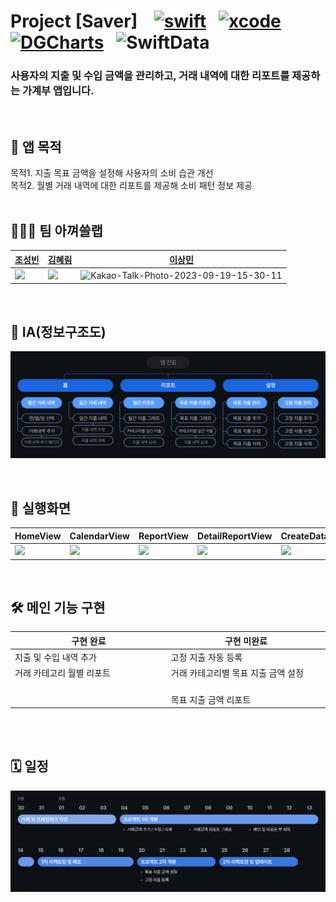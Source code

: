 # Project [Saver] &nbsp;&nbsp; [![swift](https://img.shields.io/badge/swift-5.9.0-orange)]() &nbsp; [![xcode](https://img.shields.io/badge/Xcode-15.4.0-blue)]() &nbsp; [![DGCharts](https://img.shields.io/badge/DGCharts-5.1.0-yellow)]() &nbsp; ![SwiftData](https://img.shields.io/badge/SwiftData-brown)<br/>
### 사용자의 지출 및 수입 금액을 관리하고, 거래 내역에 대한 리포트를 제공하는 가계부 앱입니다.

<br/>

## 🧐 앱 목적
목적1. 지출 목표 금액을 설정해 사용자의 소비 습관 개선<br>
목적2. 월별 거래 내역에 대한 리포트를 제공해 소비 패턴 정보 제공
<br><br/>

## 🧑🏻‍💻 팀 아껴쓸랩
|[조성빈](https://github.com/SeongbinJo)|[김혜림](https://github.com/Kimhyerimmm)|[이상민](https://github.com/rmfls0606)|
|-----------|-----------|-----------|
|<img src="https://avatars.githubusercontent.com/u/86182850?v=4" width="100%">|<img src="https://avatars.githubusercontent.com/u/164465335?v=4" width="100%">|<img src="https://avatars.githubusercontent.com/u/42926008?v=4" alt="Kakao-Talk-Photo-2023-09-19-15-30-11" width="100%">
<br>


## 📢 IA(정보구조도)

![IA](./readmeImage/IA.jpg)

<br>


## 📱 실행화면
| HomeView | CalendarView | ReportView | DetailReportView | CreateDataView |
|---------|--------|-------|--------|------|
| <img src="https://github.com/SeongbinJo/BinPocket/assets/86182850/1ae80d8f-39f8-416a-a534-f86a61913b2d" style="width: 100%"> | <img src="https://github.com/SeongbinJo/BinPocket/assets/86182850/a9c77dca-9ee9-4b68-a4b0-827e0223cecf" style="width: 100%;"> | <img src="https://github.com/SeongbinJo/BinPocket/assets/86182850/ef0dde70-057d-4809-89f1-e99b888e6ac2" style="width: 100%;"> | <img src="https://github.com/SeongbinJo/BinPocket/assets/86182850/3405373c-8d6b-4795-abbd-3b5353e04c04" style="width: 100%;"> | <img src="https://github.com/SeongbinJo/BinPocket/assets/86182850/74d7d937-a569-48e1-9eb8-51cfb9682c9c" style="width: 100%;"> |

<br/>

## 🛠️ 메인 기능 구현

| 구현 완료 | 구현 미완료 |
| --- | --- |
| 지출 및 수입 내역 추가 | 고정 지출 자동 등록 |
| 거래 카테고리 월별 리포트 &nbsp; &nbsp; &nbsp; &nbsp; &nbsp; &nbsp; &nbsp; &nbsp; &nbsp; &nbsp; &nbsp; &nbsp; &nbsp; &nbsp; &nbsp; &nbsp; &nbsp; &nbsp; &nbsp; &nbsp; &nbsp; &nbsp; &nbsp; &nbsp; &nbsp; &nbsp; | 거래 카테고리별 목표 지출 금액 설정 &nbsp; &nbsp; &nbsp; &nbsp; &nbsp; &nbsp; &nbsp; &nbsp; &nbsp; &nbsp; &nbsp; &nbsp; &nbsp; &nbsp; &nbsp; &nbsp; &nbsp; &nbsp; &nbsp; |
| | 목표 지출 금액 리포트 |

<br><br/>

## 🗓️ 일정

![TimeLine](./readmeImage/timeline.jpg)
